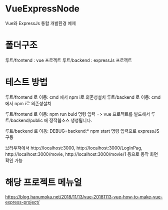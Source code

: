 # VueExpressNode
Vue와 ExpressJs 통합 개발환경 예제


# 폴더구조

루트/frontend : vue 프로젝트
루트/backend : expressJs 프로젝트

# 테스트 방법

루트/frontend 로 이동: cmd 에서 npm i로 의존성설치
루트/backend 로 이동: cmd 에서 npm i로 의존성설치

루트/frontend 로 이동: npm run buld 명령 입력 => vue 프로젝트를 빌드해서 루트/backend/public 에 정적웹소스 생성됩니다.

루트/backend 로 이동: DEBUG=backend:* npm start 명령 입력으로 expressJS 구동 

브라우저에서 http://localhost:3000, http://localhost:3000/LogInPag, http://localhost:3000/movie, http://localhost:3000/movie/1
등으로 동작 화면 확인 가능


# 해당 프로젝트 메뉴얼 

https://blog.hanumoka.net/2018/11/13/vue-20181113-vue-how-to-make-vue-express-project/
